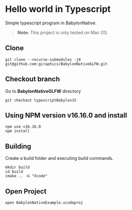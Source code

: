 # Hello world in Typescript
Simple typescript program in BabylonNative.

> **Note:** This project is only tested on Mac OS.
 
## Clone
```
git clone --recurse-submodules -j8 git@github.com:giraphics/BabylonNativeGLFW.git
```
  
## Checkout branch
Go to **BabylonNativeGLFW** directory
```
git checkout typescriptBabylonJS
```

##  Using NPM version v16.16.0 and install
```
npm use v16.16.0
npm install
```

##  Building
Create a build folder and executing build commands.

```
mkdir build
cd build
cmake .. -G "Xcode"
```

##  Open Project

```
open BabylonNativeExample.xcodeproj
```
